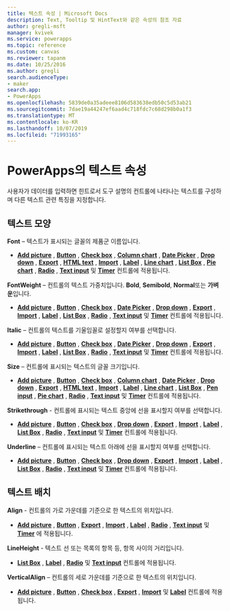 ```yaml
---
title: 텍스트 속성 | Microsoft Docs
description: Text, Tooltip 및 HintText와 같은 속성의 참조 자료
author: gregli-msft
manager: kvivek
ms.service: powerapps
ms.topic: reference
ms.custom: canvas
ms.reviewer: tapanm
ms.date: 10/25/2016
ms.author: gregli
search.audienceType:
- maker
search.app:
- PowerApps
ms.openlocfilehash: 5839de0a35adeee8106d583638edb50c5d53ab21
ms.sourcegitcommit: 7dae19a44247ef6aad4c718fdc7c68d298b0a1f3
ms.translationtype: MT
ms.contentlocale: ko-KR
ms.lasthandoff: 10/07/2019
ms.locfileid: "71993165"
---
```

# <a name="text-properties-in-powerapps"></a>PowerApps의 텍스트 속성
사용자가 데이터를 입력하면 힌트로서 도구 설명의 컨트롤에 나타나는 텍스트를 구성하며 다른 텍스트 관련 특징을 지정합니다.

## <a name="text-appearance"></a>텍스트 모양
**Font** – 텍스트가 표시되는 글꼴의 제품군 이름입니다.

* **[Add picture](control-add-picture.md)** , **[Button](control-button.md)** , **[Check box](control-check-box.md)** , **[Column chart](control-column-line-chart.md)** , **[Date Picker](control-date-picker.md)** , **[Drop down](control-drop-down.md)** , **[Export](control-export-import.md)** , **[HTML text](control-html-text.md)** , **[Import](control-export-import.md)** , **[Label](control-text-box.md)** , **[Line chart](control-column-line-chart.md)** , **[List Box](control-list-box.md)** , **[Pie chart](control-pie-chart.md)** , **[Radio](control-radio.md)** , **[Text input](control-text-input.md)** 및 **[Timer](control-timer.md)** 컨트롤에 적용됩니다.

**FontWeight** – 컨트롤의 텍스트 가중치입니다. **Bold**, **Semibold**, **Normal**또는 **가벼운**입니다.

* **[Add picture](control-add-picture.md)** , **[Button](control-button.md)** , **[Check box](control-check-box.md)** , **[Date Picker](control-date-picker.md)** , **[Drop down](control-drop-down.md)** , **[Export](control-export-import.md)** , **[Import](control-export-import.md)** , **[Label](control-text-box.md)** , **[List Box](control-list-box.md)** , **[Radio](control-radio.md)** , **[Text input](control-text-input.md)** 및 **[Timer](control-timer.md)** 컨트롤에 적용됩니다.

**Italic** – 컨트롤의 텍스트를 기울임꼴로 설정할지 여부를 선택합니다.

* **[Add picture](control-add-picture.md)** , **[Button](control-button.md)** , **[Check box](control-check-box.md)** , **[Date Picker](control-date-picker.md)** , **[Drop down](control-drop-down.md)** , **[Export](control-export-import.md)** , **[Import](control-export-import.md)** , **[Label](control-text-box.md)** , **[List Box](control-list-box.md)** , **[Radio](control-radio.md)** , **[Text input](control-text-input.md)** 및 **[Timer](control-timer.md)** 컨트롤에 적용됩니다.

**Size** – 컨트롤에 표시되는 텍스트의 글꼴 크기입니다.

* **[Add picture](control-add-picture.md)** , **[Button](control-button.md)** , **[Check box](control-check-box.md)** , **[Column chart](control-column-line-chart.md)** , **[Date Picker](control-date-picker.md)** , **[Drop down](control-drop-down.md)** , **[Export](control-export-import.md)** , **[HTML text](control-html-text.md)** , **[Import](control-export-import.md)** , **[Label](control-text-box.md)** , **[Line chart](control-column-line-chart.md)** , **[List Box](control-list-box.md)** , **[Pen input](control-pen-input.md)** , **[Pie chart](control-pie-chart.md)** , **[Radio](control-radio.md)** , **[Text input](control-text-input.md)** 및 **[Timer](control-timer.md)** 컨트롤에 적용됩니다.

**Strikethrough** - 컨트롤에 표시되는 텍스트 중앙에 선을 표시할지 여부를 선택합니다.

* **[Add picture](control-add-picture.md)** , **[Button](control-button.md)** , **[Check box](control-check-box.md)** , **[Drop down](control-drop-down.md)** , **[Export](control-export-import.md)** , **[Import](control-export-import.md)** , **[Label](control-text-box.md)** , **[List Box](control-list-box.md)** , **[Radio](control-radio.md)** , **[Text input](control-text-input.md)** 및 **[Timer](control-timer.md)** 컨트롤에 적용됩니다.

**Underline** – 컨트롤에 표시되는 텍스트 아래에 선을 표시할지 여부를 선택합니다.

* **[Add picture](control-add-picture.md)** , **[Button](control-button.md)** , **[Check box](control-check-box.md)** , **[Drop down](control-drop-down.md)** , **[Export](control-export-import.md)** , **[Import](control-export-import.md)** , **[Label](control-text-box.md)** , **[List Box](control-list-box.md)** , **[Radio](control-radio.md)** , **[Text input](control-text-input.md)** 및 **[Timer](control-timer.md)** 컨트롤에 적용됩니다.

## <a name="text-placement"></a>텍스트 배치
**Align** - 컨트롤의 가로 가운데를 기준으로 한 텍스트의 위치입니다.

* **[Add picture](control-add-picture.md)** , **[Button](control-button.md)** , **[Export](control-export-import.md)** , **[Import](control-export-import.md)** , **[Label](control-text-box.md)** , **[Radio](control-radio.md)** , **[Text input](control-text-input.md)** 및 **[Timer](control-timer.md)** 에 적용됩니다.

**LineHeight** - 텍스트 선 또는 목록의 항목 등, 항목 사이의 거리입니다.

* **[List Box](control-list-box.md)** , **[Label](control-text-box.md)** , **[Radio](control-radio.md)** 및 **[Text input](control-text-input.md)** 컨트롤에 적용됩니다.

**VerticalAlign** – 컨트롤의 세로 가운데를 기준으로 한 텍스트의 위치입니다.

* **[Add picture](control-add-picture.md)** , **[Button](control-button.md)** , **[Check box](control-check-box.md)** , **[Export](control-export-import.md)** , **[Import](control-export-import.md)** 및 **[Label](control-text-box.md)** 컨트롤에 적용됩니다.

